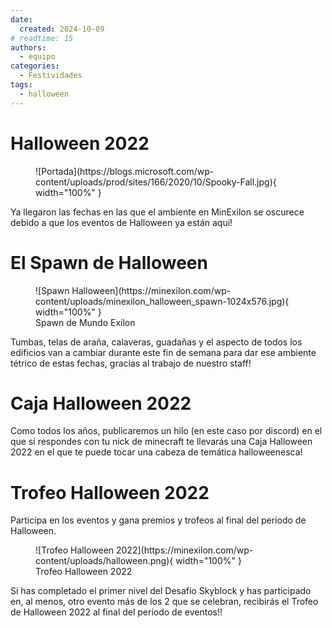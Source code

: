 ```yaml
---
date:
  created: 2024-10-09
# readtime: 15
authors:
  - equipo
categories:
  - Festividades
tags:
  - halloween
---
```


# Halloween 2022

<figure markdown="span">
  ![Portada](https://blogs.microsoft.com/wp-content/uploads/prod/sites/166/2020/10/Spooky-Fall.jpg){ width="100%" }
</figure>

Ya llegaron las fechas en las que el ambiente en MinExilon se oscurece debido a que los eventos de Halloween ya están aquí!

<!-- more -->

# El Spawn de Halloween

<figure markdown="span">
  ![Spawn Halloween](https://minexilon.com/wp-content/uploads/minexilon_halloween_spawn-1024x576.jpg){ width="100%" }
  <figcaption>Spawn de Mundo Exilon</figcaption>
</figure>

Tumbas, telas de araña, calaveras, guadañas y el aspecto de todos los edificios van a cambiar durante este fin de semana para dar ese ambiente tétrico de estas fechas, gracias al trabajo de nuestro staff!

# Caja Halloween 2022

Como todos los años, publicaremos un hilo (en este caso por discord) en el que si respondes con tu nick de minecraft te llevarás una Caja Halloween 2022 en el que te puede tocar una cabeza de temática halloweenesca!

# Trofeo Halloween 2022

Participa en los eventos y gana premios y trofeos al final del período de Halloween.

<figure markdown="span">
  ![Trofeo Halloween 2022](https://minexilon.com/wp-content/uploads/halloween.png){ width="100%" }
  <figcaption>Trofeo Halloween 2022</figcaption>
</figure>

Si has completado el primer nivel del Desafío Skyblock y has participado en, al menos, otro evento más de los 2 que se celebran, recibirás el Trofeo de Halloween 2022 al final del período de eventos!!